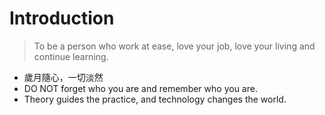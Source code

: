 # Introduction 

> To be a person who work at ease, love your job, love your living and continue learning.


- 歲月隨心，一切淡然
- DO NOT forget who you are and remember who you are.
- Theory guides the practice, and technology changes the world.
